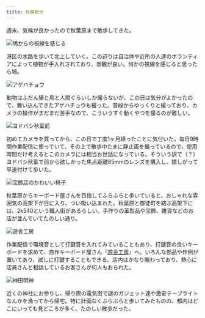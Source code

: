 ```yaml
---
title: 秋葉散歩
---
```

週末、気候が良かったので秋葉原まで散歩してきた。

![](https://lh4.googleusercontent.com/cKonON8BRQu90l9mTefVt8HI3fZohf5HjnoRikMU8FmLin6Mn4na2RuEszqS0sQeeEVM53gl7kxKM0fUcCIXvrRrmO12UULfXFxh8CwjmdlJJBnuYQ5AQD8m6dER9n9_1fSyBfXzLwgT3Z6Q7fZWeDWEitgToQGxx9h3Berc_LWQbYJ477UBAs5yUA "鳩からの視線を感じる")

港区の水路を歩いて北上していく。この辺りは自治体や近所の人達のボランティアによって植物が手入れされており、景観が良い。何かの視線を感じると思ったら鳩。

![](https://lh3.googleusercontent.com/hKO3aQtY11VyG6pz-iyTt5ykL5voq5b5faUKj3jZg_XH99rECBz9WlFkYSpHTmjmcxPyskw-PQTzVESaC761bxbbHK62jTZrilPnbJ70eFWzzUFHELtLZC7cTPtsLsqOw41Tn21ShwFCCoHtfBDL6O4J9Uu0BqVMiUlD792LJUc4-zPNSfA_SuPH-w "アゲハチョウ")

動物はふだん猫と鳥と人間ぐらいしか撮らないが、この日は気分がよかったので、舞い込んできたアゲハチョウも撮った。普段からゆっくりと撮っており、カメラの操作がまだまだ苦手なので、こういうすぐ動くやつを撮るのが難しい。

![](https://lh4.googleusercontent.com/susaFWIKvRWag0DCVhI0jfayeG867025zVcxf1nIFZrTIeEgT97gRj32HoZMdMwpnzs-zCCf8444LqahNDEGKNTdDk8PUpiK8QyI7mL51rOEwsp0snTZsMq7hd_uJMRlwFMrIK54okC4wx6F69VS5scsbQUcxspFWv8dcIXFB7wNoYmPOOMKHDsRnA "ヨドバシ秋葉前")

初めてカメラを買ってから、この日で丁度1ヶ月経ったことに気付いた。毎日9時間作業配信に使っていて、その上で散歩中たまに静止画を撮っているので、使用時間だけ考えるとこのカメラには相当お世話になっている。そういう訳で（？）ヨドバシ秋葉で前から欲しかった焦点距離85mmのレンズを購入し、嬉しがって早速付けて歩いた。

![](https://lh5.googleusercontent.com/JndwvYLb2G2eYcJSfHC07pfdJI5ILzWX7W4BICY1k_CaeI4ird-IOI9RczHx4BTNyrCeEHMFSa1r7sF-aHmEUv_8ACd7tnuUJdz_tSaq-izgZ7X1w2kXlBP4U8_PGTc44D84FYFSdzExxwdmD0iO7XAzgzk82XkJT5x5_RWXmZtGx_qw0P5hQ8g-cA "宝飾店のかわいい椅子")

秋葉原からキーボード屋さんを目指してふらふらと歩いていると、おしゃれな雰囲気の高架下が目に入り、つい吸い込まれた。秋葉原と御徒町を結ぶ高架下には、2k540という職人街があるらしい。手作りの革製品や宝飾、雑貨などのお店が並んでいてたのしい通り。

![](https://lh3.googleusercontent.com/mXiJ_raPIOPa9cIdF2VoHYN8lAfl-Ppt2ZpEdU51toEIg7uc-PGfiln98PhKw5xqmYgg8kSvgQUllQfGDd0LBpVWEBs9gx90Mrbdt-Q1R8RE_EAOLLBcS2nBTViru4-xDeodiqMxcE686zr0LEdvMop34Sn_y6tsxuOaEX4L8dEIzzoS_qUjKJY_DQ "遊舎工房")

作業配信で環境音として打鍵音を入れてみていることもあり、打鍵音の良いキーボードを求めて、自作キーボード屋さん『[遊舎工房](https://yushakobo.jp/)』へ。いろんな部品や作例が置いてあり、試しに打鍵することもできる。店内はかなり賑わっており、熱心に店員さんと相談しているお客さんが何人もおられた。

![](https://lh3.googleusercontent.com/PaAyiYEVjFZgy3grZfFec4N3JmBuzeX6HMlFZBa5R-tQUU6Tz6SU92u1PqZ3tGDYAwTPC_shWrFkme7mpPgA-CEowjB3Gj1-bNYRip1wKrcpJoAWv3pkf6E2fWYGVCVCxycSshnD3oxVSnneKz0i78oiVaLRTmLxtlfAlVM1T3WO1QEirygzdfM5Cg "神田明神")

近くの神社にお参りし、帰り際の電気街で謎のガジェット達や激安テープライトなんかを漁ってから帰宅。特に計画なくぶらぶらと歩いてみたものの、都内はどこにいっても見どころが多く、たのしい散歩だった。
